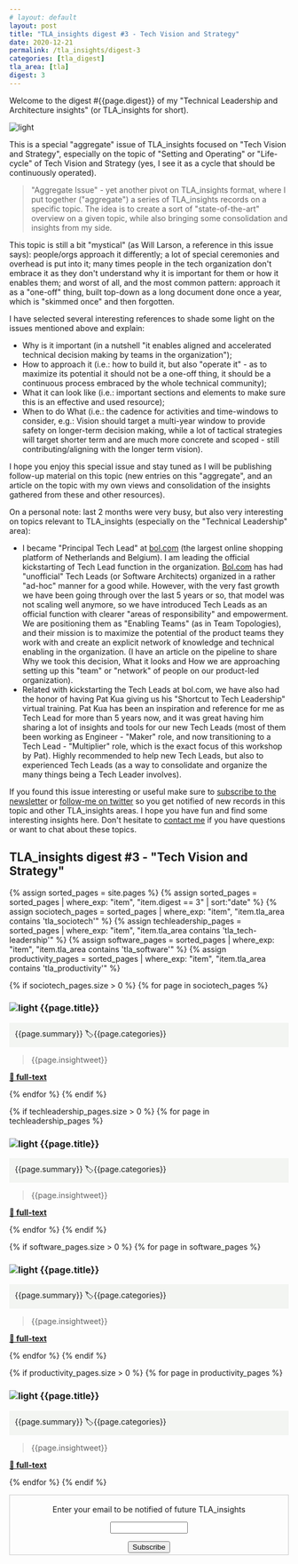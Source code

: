 ```yaml
---
# layout: default
layout: post
title: "TLA_insights digest #3 - Tech Vision and Strategy"
date: 2020-12-21
permalink: /tla_insights/digest-3
categories: [tla_digest]
tla_area: [tla]
digest: 3
---
```


Welcome to the digest #{{page.digest}} of my "Technical Leadership and Architecture insights" (or TLA_insights for short).

![light](/assets/tla_insights-text.png)

This is a special "aggregate" issue of TLA_insights focused on "Tech Vision and Strategy", especially on the topic of "Setting and Operating" or "Life-cycle" of Tech Vision and Strategy (yes, I see it as a cycle that should be continuously operated).

> "Aggregate Issue" - yet another pivot on TLA_insights format, where I put together ("aggregate") a series of TLA_insights records on a specific topic. The idea is to create a sort of "state-of-the-art" overview on a given topic, while also bringing some consolidation and insights from my side.

This topic is still a bit "mystical" (as Will Larson, a reference in this issue says): people/orgs approach it differently; a lot of special ceremonies and overhead is put into it; many times people in the tech organization don't embrace it as they don't understand why it is important for them or how it enables them; and worst of all, and the most common pattern: approach it as a "one-off" thing, built top-down as a long document done once a year, which is "skimmed once" and then forgotten.

I have selected several interesting references to shade some light on the issues mentioned above and explain:

- Why is it important (in a nutshell "it enables aligned and accelerated technical decision making by teams in the organization");
- How to approach it (i.e.: how to build it, but also "operate it" - as to maximize its potential it should not be a one-off thing, it should be a continuous process embraced by the whole technical community);
- What it can look like (i.e.: important sections and elements to make sure this is an effective and used resource);
- When to do What (i.e.: the cadence for activities and time-windows to consider, e.g.: Vision should target a multi-year window to provide safety on longer-term decision making, while a lot of tactical strategies will target shorter term and are much more concrete and scoped - still contributing/aligning with the longer term vision).

I hope you enjoy this special issue and stay tuned as I will be publishing follow-up material on this topic (new entries on this "aggregate", and an article on the topic with my own views and consolidation of the insights gathered from these and other resources).

On a personal note: last 2 months were very busy, but also very interesting on topics relevant to TLA_insights (especially on the "Technical Leadership" area):

- I became "Principal Tech Lead" at [bol.com](http://bol.com) (the largest online shopping platform of Netherlands and Belgium). I am leading the official kickstarting of Tech Lead function in the organization. [Bol.com](http://bol.com) has had "unofficial" Tech Leads (or Software Architects) organized in a rather "ad-hoc" manner for a good while. However, with the very fast growth we have been going through over the last 5 years or so, that model was not scaling well anymore, so we have introduced Tech Leads as an official function with clearer "areas of responsibility" and empowerment. We are positioning them as "Enabling Teams" (as in Team Topologies), and their mission is to maximize the potential of the product teams they work with and create an explicit network of knowledge and technical enabling in the organization. (I have an article on the pipeline to share Why we took this decision, What it looks and How we are approaching setting up this "team" or "network" of people on our product-led organization).
- Related with kickstarting the Tech Leads at bol.com, we have also had the honor of having Pat Kua giving us his "Shortcut to Tech Leadership" virtual training. Pat Kua has been an inspiration and reference for me as Tech Lead for more than 5 years now, and it was great having him sharing a lot of insights and tools for our new Tech Leads (most of them been working as Engineer - "Maker" role, and now transitioning to a Tech Lead - "Multiplier" role, which is the exact focus of this workshop by Pat). Highly recommended to help new Tech Leads, but also to experienced Tech Leads (as a way to consolidate and organize the many things being a Tech Leader involves).

If you found this issue interesting or useful make sure to [subscribe to the newsletter](https://tinyletter.com/tla_insights) or [follow-me on twitter](https://twitter.com/emgsilva) so you get notified of new records in this topic and other TLA_insights areas. I hope you have fun and find some interesting insights here. Don't hesitate to [contact me](mailto:emgsilva@gmail.com) if you have questions or want to chat about these topics.

## <b>TLA_insights digest #3 - "Tech Vision and Strategy"</b>

 {% assign sorted_pages = site.pages %}
 {% assign sorted_pages = sorted_pages | where_exp: "item", "item.digest == 3" | sort:"date" %}
 {% assign sociotech_pages = sorted_pages | where_exp: "item", "item.tla_area contains 'tla_sociotech'" %}
 {% assign techleadership_pages = sorted_pages | where_exp: "item", "item.tla_area contains 'tla_tech-leadership'" %}
 {% assign software_pages = sorted_pages | where_exp: "item", "item.tla_area contains 'tla_software'" %}
 {% assign productivity_pages = sorted_pages | where_exp: "item", "item.tla_area contains 'tla_productivity'" %}

{% if sociotech_pages.size > 0 %}
{% for page in sociotech_pages %}
### ![light](/assets/light-bulb.png) {{page.title}}<br>
<div style="background-color: #f3f5f2 ; padding: 10px; border: 0px">
{{page.summary}} <span class="post-meta" > 🏷{{page.categories}}</span>
</div>

> {{page.insightweet}}

<b><a href="{{ site.baseurl }}{{ page.url }}"> 🔗 full-text </a></b>

{% endfor %}
{% endif %}

{% if techleadership_pages.size > 0 %}
{% for page in techleadership_pages %}
### ![light](/assets/light-bulb.png) {{page.title}}<br>
<div style="background-color: #f3f5f2 ; padding: 10px; border: 0px">
{{page.summary}}  <span class="post-meta" > 🏷{{page.categories}}</span>
</div>

> {{page.insightweet}}

<b><a href="{{ site.baseurl }}{{ page.url }}"> 🔗 full-text </a></b>

{% endfor %}
{% endif %}

{% if software_pages.size > 0 %}
{% for page in software_pages %}
### ![light](/assets/light-bulb.png) {{page.title}}<br>
<div style="background-color: #f3f5f2 ; padding: 10px; border: 0px">
{{page.summary}} <span class="post-meta" > 🏷{{page.categories}}</span>
</div>

> {{page.insightweet}}

<b><a href="{{ site.baseurl }}{{ page.url }}"> 🔗 full-text </a></b>

{% endfor %}
{% endif %}

{% if productivity_pages.size > 0 %}
{% for page in productivity_pages %}
### ![light](/assets/light-bulb.png) {{page.title}}<br>
<div style="background-color: #f3f5f2 ; padding: 10px; border: 0px">
{{page.summary}} <span class="post-meta" > 🏷{{page.categories}}</span>
</div>

> {{page.insightweet}}

<b><a href="{{ site.baseurl }}{{ page.url }}"> 🔗 full-text </a></b>

{% endfor %}
{% endif %}

<form style="border:1px solid #ccc;padding:3px;text-align:center;" action="https://tinyletter.com/tla_insights"
    method="post" target="popupwindow"
    onsubmit="window.open('https://tinyletter.com/tla_insights', 'popupwindow', 'scrollbars=yes,width=800,height=600');return true">
    <p><label for="tlemail">Enter your email to be notified of future TLA_insights</label></p>
    <p><input type="text" style="width:140px" name="email" id="tlemail" /></p><input type="hidden" value="1"
      name="embed" /><input type="submit" value="Subscribe" />
</form>

